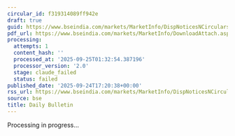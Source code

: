 ```yaml
---
circular_id: f319314089ff942e
draft: true
guid: https://www.bseindia.com/markets/MarketInfo/DispNoticesNCirculars.aspx?Noticeid={2B814AE7-EB4A-43F0-9EC2-44134D12B2D3}&noticeno=20250924-74&dt=09/24/2025&icount=74&totcount=75&flag=0
pdf_url: https://www.bseindia.com/markets/MarketInfo/DownloadAttach.aspx?id=20250924-74&attachedId=0b6efc01-7d8d-424c-b67a-666e10197b16
processing:
  attempts: 1
  content_hash: ''
  processed_at: '2025-09-25T01:32:54.387196'
  processor_version: '2.0'
  stage: claude_failed
  status: failed
published_date: '2025-09-24T17:20:38+00:00'
rss_url: https://www.bseindia.com/markets/MarketInfo/DispNoticesNCirculars.aspx?Noticeid={2B814AE7-EB4A-43F0-9EC2-44134D12B2D3}&noticeno=20250924-74&dt=09/24/2025&icount=74&totcount=75&flag=0
source: bse
title: Daily Bulletin
---
```


Processing in progress...